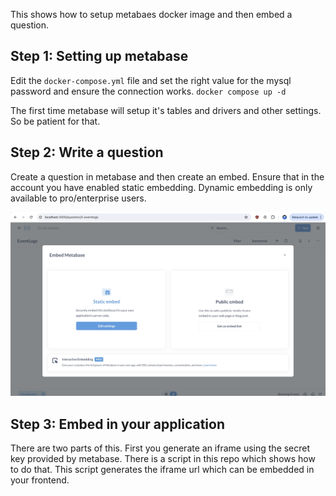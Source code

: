 This shows how to setup metabaes docker image and then embed a question. 

## Step 1: Setting up metabase

Edit the `docker-compose.yml` file and set the right value for the mysql password and ensure the connection works. 
`docker compose up -d`

The first time metabase will setup it's tables and drivers and other settings. So be patient for that. 

## Step 2: Write a question

Create a question in metabase and then create an embed. Ensure that in the account you have enabled static embedding. Dynamic embedding is only available to pro/enterprise users. 

![embed view](images/static-embed.jpg)


## Step 3: Embed in your application

There are two parts of this. First you generate an iframe using the secret key provided by metabase. There is a script in this repo which shows how to do that. This script generates the iframe url which can be embedded in your frontend. 

